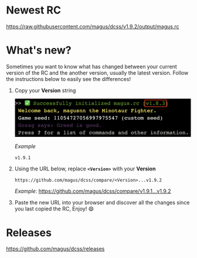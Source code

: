 # Newest RC

https://raw.githubusercontent.com/magus/dcss/v1.9.2/output/magus.rc

# What's new?

Sometimes you want to know what has changed between your current version
of the RC and the another version, usually the latest version.
Follow the instructions below to easily see the differences!

1. Copy your **Version** string

    ![Example screenshot highlighting magus.rc version string](https://raw.githubusercontent.com/magus/dcss/master/static/version-string-example.97956d.png)

    _Example_
    ```
    v1.9.1
    ```

1. Using the URL below, replace **`<Version>`** with your **Version**

    ```
    https://github.com/magus/dcss/compare/<Version>...v1.9.2
    ```
    _Example_: https://github.com/magus/dcss/compare/v1.9.1...v1.9.2

1. Paste the new URL into your browser and discover all the changes since you last copied the RC, Enjoy! 😄


# Releases

https://github.com/magus/dcss/releases

